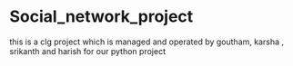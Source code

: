 # Social_network_project
this is a clg project which is managed and operated by goutham, karsha , srikanth  and harish for  our  python project
